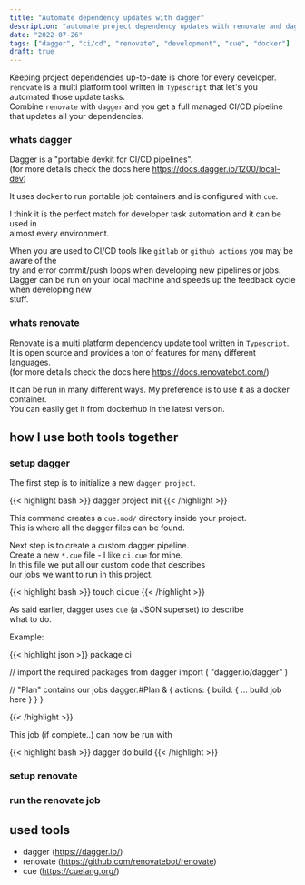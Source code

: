 ```yaml
---
title: "Automate dependency updates with dagger"
description: "automate project dependency updates with renovate and dagger and run it where ever you want"
date: "2022-07-26"
tags: ["dagger", "ci/cd", "renovate", "development", "cue", "docker"]
draft: true
---
```


Keeping project dependencies up-to-date is chore for every developer.\
`renovate` is a multi platform tool written in `Typescript` that let's you automated those update tasks.\
Combine `renovate` with `dagger` and you get a full managed CI/CD pipeline that updates all your dependencies.

### whats dagger

Dagger is a "portable devkit for CI/CD pipelines".\
(for more details check the docs here https://docs.dagger.io/1200/local-dev)

It uses docker to run portable job containers and is configured with `cue`.

I think it is the perfect match for developer task automation and it can be used in\
almost every environment.

When you are used to CI/CD tools like `gitlab` or `github actions` you may be aware of the\
try and error commit/push loops when developing new pipelines or jobs.\
Dagger can be run on your local machine and speeds up the feedback cycle when developing new\
stuff.

### whats renovate

Renovate is a multi platform dependency update tool written in `Typescript`.\
It is open source and provides a ton of features for many different languages.\
(for more details check the docs here https://docs.renovatebot.com/)

It can be run in many different ways. My preference is to use it as a docker container.\
You can easily get it from dockerhub in the latest version.

## how I use both tools together

### setup dagger

The first step is to initialize a new `dagger project`.

{{< highlight bash >}}
dagger project init
{{< /highlight >}}

This command creates a `cue.mod/` directory inside your project.\
This is where all the dagger files can be found.

Next step is to create a custom dagger pipeline.\
Create a new `*.cue` file - I like `ci.cue` for mine.\
In this file we put all our custom code that describes\
our jobs we want to run in this project.

{{< highlight bash >}}
touch ci.cue
{{< /highlight >}}

As said earlier, dagger uses `cue` (a JSON superset) to describe\
what to do.

Example:

{{< highlight json >}}
package ci

// import the required packages from dagger
import (
    "dagger.io/dagger"
)

// "Plan" contains our jobs
dagger.#Plan & {
    actions: {
        build: {
        ... build job here
        }
    }
}

{{< /highlight >}}

This job (if complete..) can now be run with

{{< highlight bash >}}
dagger do build
{{< /highlight >}}


### setup renovate

### run the renovate job

## used tools

- dagger (https://dagger.io/)
- renovate (https://github.com/renovatebot/renovate)
- cue (https://cuelang.org/)

